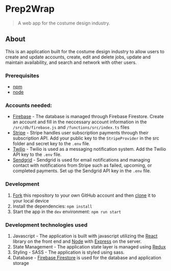 # Prep2Wrap
> A web app for the costume design industry.

## About
This is an application built for the costume design industry to allow users to create and update accounts, create, edit and delete jobs, update and maintain availability, and search and network with other users.

### Prerequisites
- [npm](https://www.npmjs.com/get-npm)
- [node](https://nodejs.org/en/download/) 

### Accounts needed:
- [Firebase](https://firebase.google.com/) - The database is managed through Firebase Firestore. Create an account and fill in the neccessary account information in the `/src/db/firebase.js` and `/functions/src/index.ts` files
- [Stripe](https://stripe.com/) - Stripe handles user subscription payments through their subscription API. Add your public key to the `StripeProvider` in the src folder and secret key to the `.env` file.
- [Twilio](https://www.twilio.com/) - Twilio is used as a messaging notification system. Add the Twilio API key to the `.env` file.
- [Sendgrid](https://sendgrid.com/) - Sendgrid is used for email notifications and managing contact with notifications from Stripe such as failed, upcoming, or completed payments. Set up the Sendgrid API key in the `.env` file.

### Development
1. [Fork](https://help.github.com/articles/fork-a-repo/) this repository to your own GitHub account and then [clone](https://help.github.com/articles/cloning-a-repository/) it to your local device
2. Install the dependencies: `npm install`
3. Start the app in the `dev` environment: `npm run start`

### Development technologies used
1. Javascript - The application is built with javascript utilizing the [React](https://reactjs.org/) library on the front end and [Node](https://nodejs.org/en/) with [Express](https://expressjs.com/) on the server.
2. State Management - The application state layer is managed using [Redux](https://redux.js.org/)
2. Styling - SASS - The application is styled using sass. 
3. Database - [Firebase Firestore](https://firebase.google.com/docs/firestore) is used for the database and application storage

